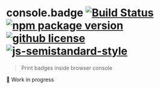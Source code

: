 # console.badge [![Build Status](https://travis-ci.com/vladimyr/console.badge.svg?branch=master)](https://travis-ci.com/vladimyr/console.badge) [![npm package version](https://img.shields.io/npm/v/console.badge.svg)](https://npm.im/console.badge) [![github license](https://img.shields.io/github/license/vladimyr/console.badge.svg)](https://github.com/vladimyr/console.badge/blob/master/LICENSE) [![js-semistandard-style](https://img.shields.io/badge/code%20style-semistandard-brightgreen.svg)](https://github.com/Flet/semistandard)

>Print badges inside browser console

:construction: Work in progress
